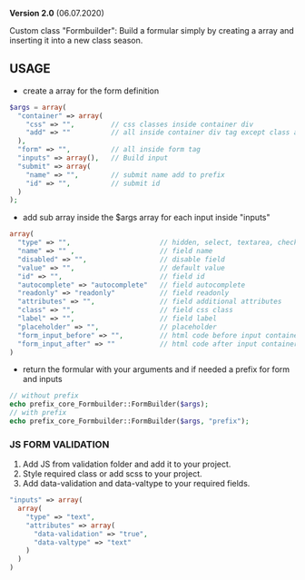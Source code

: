 **Version 2.0** (06.07.2020)

Custom class "Formbuilder": Build a formular simply by creating a array and inserting it into a new class season.

## USAGE
* create a array for the form definition
```php
$args = array(
  "container" => array(
    "css" => "",         // css classes inside container div
    "add" => ""          // all inside container div tag except class and id
  ),
  "form" => "",          // all inside form tag
  "inputs" => array(),   // Build input
  "submit" => array(
    "name" => "",        // submit name add to prefix
    "id" => "",          // submit id
  )
);
```
* add sub array inside the $args array for each input inside "inputs"
```php
array(
  "type" => "",                      // hidden, select, textarea, checkbox, radio, email, text
  "name" => "" ,                     // field name
  "disabled" => "",                  // disable field
  "value" => "",                     // default value
  "id" => "",                        // field id
  "autocomplete" => "autocomplete"   // field autocomplete
  "readonly" => "readonly"           // field readonly
  "attributes" => "",                // field additional attributes
  "class" => "",                     // field css class
  "label" => "",                     // field label
  "placeholder" => "",               // placeholder
  "form_input_before" => "",         // html code before input container
  "form_input_after" => ""           // html code after input container
)
```
* return the formular with your arguments and if needed a prefix for form and inputs
```php
// without prefix
echo prefix_core_Formbuilder::FormBuilder($args);
// with prefix
echo prefix_core_Formbuilder::FormBuilder($args, "prefix");
```

### JS FORM VALIDATION
1. Add JS from validation folder and add it to your project.
2. Style required class or add scss to your project.
3. Add data-validation and data-valtype to your required fields.
```php
"inputs" => array(
  array(
    "type" => "text",
    "attributes" => array(
      "data-validation" => "true",
      "data-valtype" => "text"
    )
  )
)
```
